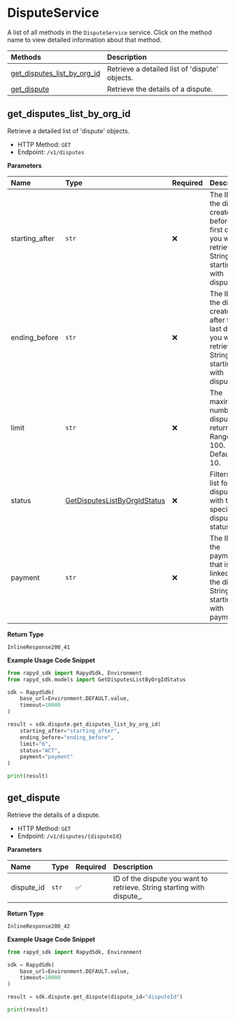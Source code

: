 # DisputeService

A list of all methods in the `DisputeService` service. Click on the method name to view detailed information about that method.

| Methods                                                     | Description                                    |
| :---------------------------------------------------------- | :--------------------------------------------- |
| [get_disputes_list_by_org_id](#get_disputes_list_by_org_id) | Retrieve a detailed list of 'dispute' objects. |
| [get_dispute](#get_dispute)                                 | Retrieve the details of a dispute.             |

## get_disputes_list_by_org_id

Retrieve a detailed list of 'dispute' objects.

- HTTP Method: `GET`
- Endpoint: `/v1/disputes`

**Parameters**

| Name           | Type                                                                      | Required | Description                                                                                                  |
| :------------- | :------------------------------------------------------------------------ | :------- | :----------------------------------------------------------------------------------------------------------- |
| starting_after | `str`                                                                     | ❌       | The ID of the dispute created before the first dispute you want to retrieve. String starting with dispute\_. |
| ending_before  | `str`                                                                     | ❌       | The ID of the dispute created after the last dispute you want to retrieve. String starting with dispute\_.   |
| limit          | `str`                                                                     | ❌       | The maximum number of disputes to return. Range is 1-100. Default is 10.                                     |
| status         | [GetDisputesListByOrgIdStatus](../models/GetDisputesListByOrgIdStatus.md) | ❌       | Filters the list for disputes with the specified dispute status.                                             |
| payment        | `str`                                                                     | ❌       | The ID of the payment that is linked to the dispute. String starting with payment\_.                         |

**Return Type**

`InlineResponse200_41`

**Example Usage Code Snippet**

```python
from rapyd_sdk import RapydSdk, Environment
from rapyd_sdk.models import GetDisputesListByOrgIdStatus

sdk = RapydSdk(
    base_url=Environment.DEFAULT.value,
    timeout=10000
)

result = sdk.dispute.get_disputes_list_by_org_id(
    starting_after="starting_after",
    ending_before="ending_before",
    limit="6",
    status="ACT",
    payment="payment"
)

print(result)
```

## get_dispute

Retrieve the details of a dispute.

- HTTP Method: `GET`
- Endpoint: `/v1/disputes/{disputeId}`

**Parameters**

| Name       | Type  | Required | Description                                                             |
| :--------- | :---- | :------- | :---------------------------------------------------------------------- |
| dispute_id | `str` | ✅       | ID of the dispute you want to retrieve. String starting with dispute\_. |

**Return Type**

`InlineResponse200_42`

**Example Usage Code Snippet**

```python
from rapyd_sdk import RapydSdk, Environment

sdk = RapydSdk(
    base_url=Environment.DEFAULT.value,
    timeout=10000
)

result = sdk.dispute.get_dispute(dispute_id="disputeId")

print(result)
```
